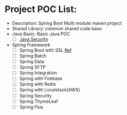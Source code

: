 # Project POC List:
- Description: Spring Boot Multi module maven project 
- Shared Library: common shared code base 
- Java Basic: Basic Java POC
  - [ ] [Java Security](https://github.com/mnhmilu/poc/tree/master/JavaSecurity#readme)
- Spring Framework
  - [ ] Spring Boot with SSL [Ref](https://github.com/mnhmilu/poc-java/tree/master/SpringBootSSL#step-1-pre-pare-backend)
  - [ ] Spring Batch
  - [ ] Spring Data
  - [ ] Spring SFTP
  - [ ] Spring Integration
  - [ ] Spring with Firebase
  - [ ] Spring with Redis
  - [ ] Spring with Localstack(AWS)
  - [ ] Spring Security 
  - [ ] Spring ThymeLeaf
  - [ ] Spring Flux

